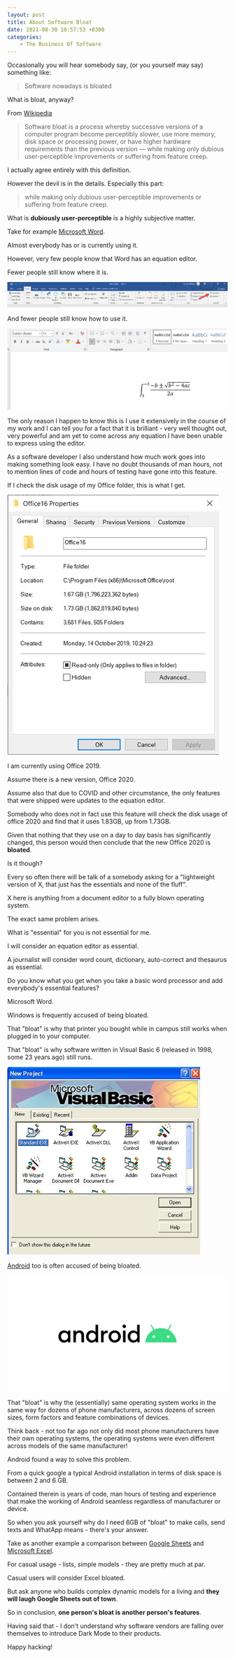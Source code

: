 ```yaml
---
layout: post
title: About Software Bloat
date: 2021-08-30 10:57:53 +0300
categories:
    - The Business Of Software
---
```

Occasionally you will hear somebody say, (or you yourself may say) something like:

> Software nowadays is bloated

What is bloat, anyway?

From [Wikipedia](https://en.wikipedia.org/wiki/Software_bloat)

> Software bloat is a process whereby successive versions of a computer program become perceptibly slower, use more memory, disk space or processing power, or have higher hardware requirements than the previous version — while making only dubious user-perceptible improvements or suffering from feature creep.

I actually agree entirely with this definition.

However the devil is in the details. Especially this part:

> while making only dubious user-perceptible improvements or suffering from feature creep.

What is **dubiously user-perceptible** is a highly subjective matter.

Take for example [Microsoft Word](https://www.microsoft.com/en-us/microsoft-365/word).

Almost everybody has or is currently using it.

However, very few people know that Word has an equation editor.

Fewer people still know where it is.

![](../images/2021/08/EquationEditorMenu.png)

And fewer people still know how to use it.

![](../images/2021/08/EquationEditor.png)

The only reason I happen to know this is I use it extensively in the course of my work and I can tell you for a fact that it is brilliant - very well thought out, very powerful and am yet to come across any equation I have been unable to express using the editor.

As a software developer I also understand how much work goes into making something look easy. I have no doubt thousands of man hours, not to mention lines of code and hours of testing have gone into this feature.

If I check the disk usage of my Office folder, this is what I get.

![](../images/2021/08/OfficeUsage.png)

I am currently using Office 2019.

Assume there is a new version, Office 2020.

Assume also that due to COVID and other circumstance, the only features that were shipped were updates to the equation editor.

Somebody who does not in fact use this feature will check the disk usage of office 2020 and find that it uses 1.83GB, up from 1.73GB.

Given that nothing that they use on a day to day basis has significantly changed, this person would then conclude that the new Office 2020 is **bloated**.

Is it though?

Every so often there will be talk of a somebody asking for a "lightweight version of X, that just has the essentials and none of the fluff".

X here is anything from a document editor to a fully blown operating system.

The exact same problem arises.

What is "essential" for you is not essential for me.

I will consider an equation editor as essential.

A journalist will consider word count, dictionary, auto-correct and thesaurus as essential.

Do you know what you get when you take a basic word processor and add everybody's essential features?

Microsoft Word.

Windows is frequently accused of being bloated.

That "bloat" is why that printer you bought while in campus still works when plugged in to your computer.

That "bloat" is why software written in Visual Basic 6 (released in 1998, some 23 years ago) still runs.

![](../images/2021/08/VisualBasic6.png)

[Android](https://www.android.com/) too is often accused of being bloated.

![](../images/2021/08/Android.png)

That "bloat" is why the (essentially) same operating system works in the same way for dozens of phone manufacturers, across dozens of screen sizes, form factors and feature combinations of devices.

Think back - not too far ago not only did most phone manufacturers have their own operating systems, the operating systems were even different across models of the same manufacturer!

Android found a way to solve this problem.

From a quick google a typical Android installation in terms of disk space is between 2 and 6 GB.

Contained therein is years of code, man hours of testing and experience that make the working of Android seamless regardless of manufacturer or device.

So when you ask yourself why do I need 6GB of "bloat" to make calls, send texts and WhatApp means - there's your answer.

Take as another example a comparison between [Google Sheets](https://www.google.com/sheets/about/) and [Microsoft Excel](https://www.microsoft.com/en-us/microsoft-365/excel).

For casual usage - lists, simple models - they are pretty much at par.

Casual users will consider Excel bloated.

But ask anyone who builds complex dynamic models for a living and **they will laugh Google Sheets out of town**.

So in conclusion, **one person's bloat is another person's features**.

Having said that - I don't understand why software vendors are falling over themselves to introduce Dark Mode to their products.

Happy hacking!